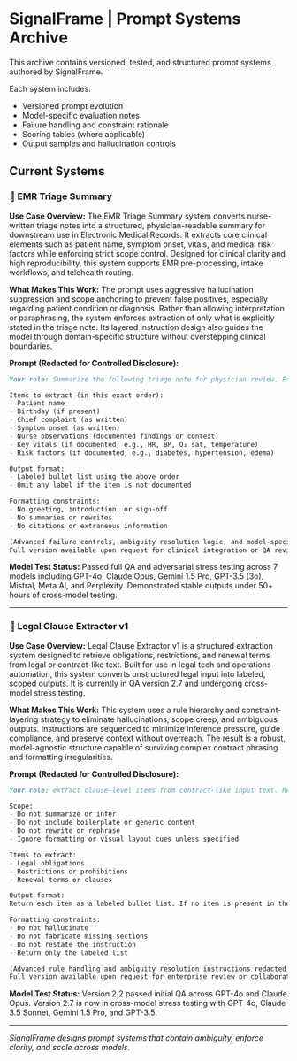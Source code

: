 # SignalFrame | Prompt Systems Archive

This archive contains versioned, tested, and structured prompt systems authored by SignalFrame.

Each system includes:

* Versioned prompt evolution
* Model-specific evaluation notes
* Failure handling and constraint rationale
* Scoring tables (where applicable)
* Output samples and hallucination controls

## Current Systems

### 🏥 EMR Triage Summary

**Use Case Overview:**
The EMR Triage Summary system converts nurse-written triage notes into a structured, physician-readable summary for downstream use in Electronic Medical Records. It extracts core clinical elements such as patient name, symptom onset, vitals, and medical risk factors while enforcing strict scope control. Designed for clinical clarity and high reproducibility, this system supports EMR pre-processing, intake workflows, and telehealth routing.

**What Makes This Work:**
The prompt uses aggressive hallucination suppression and scope anchoring to prevent false positives, especially regarding patient condition or diagnosis. Rather than allowing interpretation or paraphrasing, the system enforces extraction of only what is explicitly stated in the triage note. Its layered instruction design also guides the model through domain-specific structure without overstepping clinical boundaries.

**Prompt (Redacted for Controlled Disclosure):**

```markdown
Your role: Summarize the following triage note for physician review. Extract and return only the listed items below, in order. Do not add, infer, interpret, or rephrase any information.

Items to extract (in this exact order):
- Patient name
- Birthday (if present)
- Chief complaint (as written)
- Symptom onset (as written)
- Nurse observations (documented findings or context)
- Key vitals (if documented; e.g., HR, BP, O₂ sat, temperature)
- Risk factors (if documented; e.g., diabetes, hypertension, edema)

Output format:
- Labeled bullet list using the above order
- Omit any label if the item is not documented

Formatting constraints:
- No greeting, introduction, or sign-off
- No summaries or rewrites
- No citations or extraneous information

(Advanced failure controls, ambiguity resolution logic, and model-specific handling redacted.)
Full version available upon request for clinical integration or QA review.
```

**Model Test Status:**
Passed full QA and adversarial stress testing across 7 models including GPT-4o, Claude Opus, Gemini 1.5 Pro, GPT-3.5 (3o), Mistral, Meta AI, and Perplexity. Demonstrated stable outputs under 50+ hours of cross-model testing.

---

### 📄 Legal Clause Extractor v1

**Use Case Overview:**
Legal Clause Extractor v1 is a structured extraction system designed to retrieve obligations, restrictions, and renewal terms from legal or contract-like text. Built for use in legal tech and operations automation, this system converts unstructured legal input into labeled, scoped outputs. It is currently in QA version 2.7 and undergoing cross-model stress testing.

**What Makes This Work:**
This system uses a rule hierarchy and constraint-layering strategy to eliminate hallucinations, scope creep, and ambiguous outputs. Instructions are sequenced to minimize inference pressure, guide compliance, and preserve context without overreach. The result is a robust, model-agnostic structure capable of surviving complex contract phrasing and formatting irregularities.

**Prompt (Redacted for Controlled Disclosure):**

```markdown
Your role: extract clause-level items from contract-like input text. Return only what is explicitly stated in the text.

Scope:
- Do not summarize or infer
- Do not include boilerplate or generic content
- Do not rewrite or rephrase
- Ignore formatting or visual layout cues unless specified

Items to extract:
- Legal obligations
- Restrictions or prohibitions
- Renewal terms or clauses

Output format:
Return each item as a labeled bullet list. If no item is present in the text, omit that section entirely.

Formatting constraints:
- Do not hallucinate
- Do not fabricate missing sections
- Do not restate the instruction
- Return only the labeled list

(Advanced rule handling and ambiguity resolution instructions redacted.)
Full version available upon request for enterprise review or collaboration.
```

**Model Test Status:**
Version 2.2 passed initial QA across GPT-4o and Claude Opus. Version 2.7 is now in cross-model stress testing with GPT-4o, Claude 3.5 Sonnet, Gemini 1.5 Pro, and GPT-3.5.

---

*SignalFrame designs prompt systems that contain ambiguity, enforce clarity, and scale across models.*
